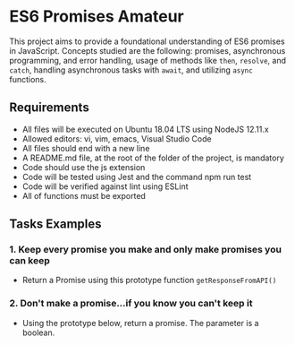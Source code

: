 # ES6 Promises Amateur

This project aims to provide a foundational understanding of ES6 promises in JavaScript. Concepts studied are the following: promises, asynchronous programming, and error handling, usage of methods like `then`, `resolve`, and `catch`, handling asynchronous tasks with `await`, and utilizing `async` functions.

## Requirements

- All files will be executed on Ubuntu 18.04 LTS using NodeJS 12.11.x
- Allowed editors: vi, vim, emacs, Visual Studio Code
- All files should end with a new line
- A README.md file, at the root of the folder of the project, is mandatory
- Code should use the js extension
- Code will be tested using Jest and the command npm run test
- Code will be verified against lint using ESLint
- All of functions must be exported

## Tasks Examples

### 1. **Keep every promise you make and only make promises you can keep** 
   - Return a Promise using this prototype function `getResponseFromAPI()`

### 2. **Don't make a promise...if you know you can't keep it** 
   - Using the prototype below, return a promise. The parameter is a boolean.
